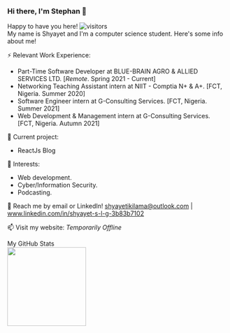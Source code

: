 ### Hi there, I'm Stephan 👋

Happy to have you here! ![visitors](https://visitor-badge.glitch.me/badge?page_id=page.id) <br>
My name is Shyayet and I'm a computer science student. Here's some info about me!

⚡ Relevant Work Experience: <br>
- Part-Time Software Developer at BLUE-BRAIN AGRO & ALLIED SERVICES LTD. [_Remote_. <!--Mar-Now-->Spring 2021 - Current]
- Networking Teaching Assistant intern at NIIT - Comptia N+ & A+. [FCT, Nigeria. <!--Jul-Sept-->Summer 2020]
- Software Engineer intern at G-Consulting Services. [FCT, Nigeria. <!--Jul-Sept-->Summer 2021]
- Web Development & Management intern at G-Consulting Services. [FCT, Nigeria.<!--Sept--> Autumn 2021]


🔭 Current project: 
- ReactJs Blog
<!--- Company Website Revamp (g-consulting services) (ReactJS + Python/Django). -->
<!--- Company Website Revamp (Blue-brain) (ReactJS + Python/Django). -->

🌱 Interests:
- Web development.
- Cyber/Information Security.
- Podcasting.

💬 Reach me by email or LinkedIn! shyayetikilama@outlook.com | www.linkedin.com/in/shyayet-s-l-g-3b83b7102

📫 Visit my website: _Temporarily Offline_
<br>

My GitHub Stats<br>
<img height="180em" src="https://github-readme-stats.vercel.app/api?username=ikigeng&show_icons=true&hide_border=true&&count_private=true&include_all_commits=true" />

<!--
**ikigeng/ikigeng** is a ✨ _special_ ✨ repository because its `README.md` (this file) appears on your GitHub profile.

Here are some ideas to get you started:

- 🔭 I’m currently working on ...
- 🌱 I’m currently learning ...
- 👯 I’m looking to collaborate on ...
- 🤔 I’m looking for help with ...
- 💬 Ask me about ...
- 📫 How to reach me: ...
- 😄 Pronouns: ...
- ⚡ Fun fact: ...
-->
